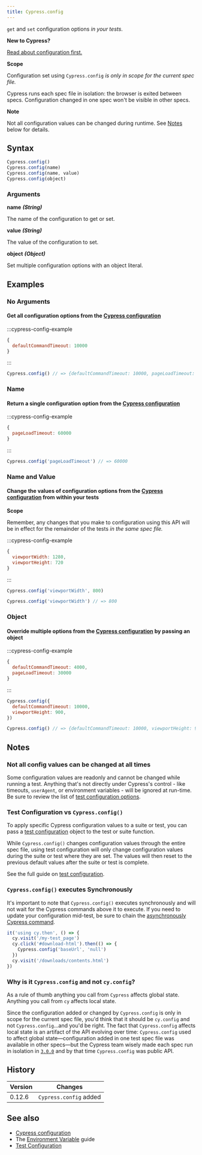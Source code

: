 ```yaml
---
title: Cypress.config
---
```


`get` and `set` configuration options _in your tests_.

<Alert type="info">

<strong class="alert-header">New to Cypress?</strong>

[Read about configuration first.](/guides/references/configuration)

</Alert>

<Alert type="warning">

<strong class="alert-header">Scope</strong>

Configuration set using `Cypress.config` _is only in scope for the current spec
file._

Cypress runs each spec file in isolation: the browser is exited between specs.
Configuration changed in one spec won't be visible in other specs.

</Alert>

<Alert type="warning">

<strong class="alert-header">Note</strong>

Not all configuration values can be changed during runtime. See [Notes](#Notes)
below for details.

</Alert>

## Syntax

```javascript
Cypress.config()
Cypress.config(name)
Cypress.config(name, value)
Cypress.config(object)
```

### Arguments

**<Icon name="angle-right"></Icon> name** **_(String)_**

The name of the configuration to get or set.

**<Icon name="angle-right"></Icon> value** **_(String)_**

The value of the configuration to set.

**<Icon name="angle-right"></Icon> object** **_(Object)_**

Set multiple configuration options with an object literal.

## Examples

### No Arguments

#### Get all configuration options from the [Cypress configuration](/guides/references/configuration)

:::cypress-config-example

```js
{
  defaultCommandTimeout: 10000
}
```

:::

<!-- textlint-disable -->

```javascript
Cypress.config() // => {defaultCommandTimeout: 10000, pageLoadTimeout: 30000, ...}
```

<!-- textlint-enable -->

### Name

#### Return a single configuration option from the [Cypress configuration](/guides/references/configuration)

:::cypress-config-example

```js
{
  pageLoadTimeout: 60000
}
```

:::

```javascript
Cypress.config('pageLoadTimeout') // => 60000
```

### Name and Value

#### Change the values of configuration options from the [Cypress configuration](/guides/references/configuration) from within your tests

<Alert type="warning">

<strong class="alert-header">Scope</strong>

Remember, any changes that you make to configuration using this API will be in
effect for the remainder of the tests _in the same spec file._

</Alert>

:::cypress-config-example

```js
{
  viewportWidth: 1280,
  viewportHeight: 720
}
```

:::

```javascript
Cypress.config('viewportWidth', 800)

Cypress.config('viewportWidth') // => 800
```

### Object

#### Override multiple options from the [Cypress configuration](/guides/references/configuration) by passing an object

:::cypress-config-example

```js
{
  defaultCommandTimeout: 4000,
  pageLoadTimeout: 30000
}
```

:::

```javascript
Cypress.config({
  defaultCommandTimeout: 10000,
  viewportHeight: 900,
})

Cypress.config() // => {defaultCommandTimeout: 10000, viewportHeight: 900, ...}
```

## Notes

### Not all config values can be changed at all times

Some configuration values are readonly and cannot be changed while running a
test. Anything that's not directly under Cypress's control - like timeouts,
`userAgent`, or environment variables - will be ignored at run-time. Be sure to
review the list of
[test configuration options](/guides/references/configuration##Test-Configuration).

### Test Configuration vs `Cypress.config()`

To apply specific Cypress configuration values to a suite or test, you can pass
a [test configuration](/guides/references/configuration#Test-Configuration)
object to the test or suite function.

While `Cypress.config()` changes configuration values through the entire spec
file, using test configuration will only change configuration values during the
suite or test where they are set. The values will then reset to the previous
default values after the suite or test is complete.

See the full guide on
[test configuration](/guides/references/configuration#Test-Configuration).

### `Cypress.config()` executes Synchronously

It's important to note that `Cypress.config()` executes synchronously and will
not wait for the Cypress commands above it to execute. If you need to update
your configuration mid-test, be sure to chain the
[asynchronously Cypress command](/guides/core-concepts/introduction-to-cypress#Commands-Are-Asynchronous).

```javascript
it('using cy.then', () => {
  cy.visit('/my-test_page')
  cy.click('#download-html').then(() => {
    Cypress.config('baseUrl', 'null')
  })
  cy.visit('/downloads/contents.html')
})
```

### Why is it `Cypress.config` and not `cy.config`?

As a rule of thumb anything you call from `Cypress` affects global state.
Anything you call from `cy` affects local state.

Since the configuration added or changed by `Cypress.config` is only in scope
for the current spec file, you'd think that it should be `cy.config` and not
`Cypress.config`&hellip;and you'd be right. The fact that `Cypress.config`
affects local state is an artifact of the API evolving over time:
`Cypress.config` used to affect global state&mdash;configuration added in one
test spec file was available in other specs&mdash;but the Cypress team wisely
made each spec run in isolation in [`3.0.0`](/guides/references/changelog#3-0-0)
and by that time `Cypress.config` was public API.

## History

| Version | Changes                |
| ------- | ---------------------- |
| 0.12.6  | `Cypress.config` added |

## See also

- [Cypress configuration](/guides/references/configuration)
- The [Environment Variable](/guides/guides/environment-variables) guide
- [Test Configuration](/guides/references/configuration#Test-Configuration)
